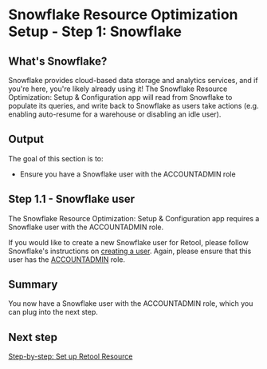# Snowflake Resource Optimization Setup - Step 1: Snowflake

## What's Snowflake?
Snowflake provides cloud-based data storage and analytics services, and if you're here, you're likely already using it! The Snowflake Resource Optimization: Setup & Configuration app will read from Snowflake to populate its queries, and write back to Snowflake as users take actions (e.g. enabling auto-resume for a warehouse or disabling an idle user).

## Output
The goal of this section is to:
* Ensure you have a Snowflake user with the ACCOUNTADMIN role

## Step 1.1 - Snowflake user
The Snowflake Resource Optimization: Setup & Configuration app requires a Snowflake user with the ACCOUNTADMIN role. 

If you would like to create a new Snowflake user for Retool, please follow Snowflake's instructions on [creating a user](https://docs.snowflake.com/en/user-guide/admin-user-management.html#creating-users). Again, please ensure that this user has the [ACCOUNTADMIN](https://docs.snowflake.com/en/user-guide/security-access-control-considerations.html#using-the-accountadmin-role) role.

## Summary
You now have a Snowflake user with the ACCOUNTADMIN role, which you can plug into the next step.

## Next step
[Step-by-step: Set up Retool Resource](./set-up-retool-resource.md)
